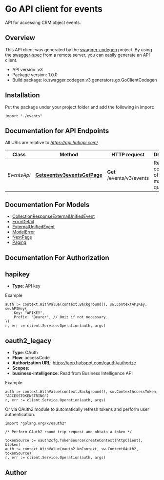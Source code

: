 # Go API client for events

API for accessing CRM object events.

## Overview
This API client was generated by the [swagger-codegen](https://github.com/swagger-api/swagger-codegen) project.  By using the [swagger-spec](https://github.com/swagger-api/swagger-spec) from a remote server, you can easily generate an API client.

- API version: v3
- Package version: 1.0.0
- Build package: io.swagger.codegen.v3.generators.go.GoClientCodegen

## Installation
Put the package under your project folder and add the following in import:
```golang
import "./events"
```

## Documentation for API Endpoints

All URIs are relative to *https://api.hubapi.com/*

Class | Method | HTTP request | Description
------------ | ------------- | ------------- | -------------
*EventsApi* | [**Geteventsv3eventsGetPage**](docs/EventsApi.md#geteventsv3eventsgetpage) | **Get** /events/v3/events | Returns a collection of events matching a query.

## Documentation For Models

 - [CollectionResponseExternalUnifiedEvent](docs/CollectionResponseExternalUnifiedEvent.md)
 - [ErrorDetail](docs/ErrorDetail.md)
 - [ExternalUnifiedEvent](docs/ExternalUnifiedEvent.md)
 - [ModelError](docs/ModelError.md)
 - [NextPage](docs/NextPage.md)
 - [Paging](docs/Paging.md)

## Documentation For Authorization

## hapikey
- **Type**: API key 

Example
```golang
auth := context.WithValue(context.Background(), sw.ContextAPIKey, sw.APIKey{
	Key: "APIKEY",
	Prefix: "Bearer", // Omit if not necessary.
})
r, err := client.Service.Operation(auth, args)
```
## oauth2_legacy
- **Type**: OAuth
- **Flow**: accessCode
- **Authorization URL**: https://app.hubspot.com/oauth/authorize
- **Scopes**: 
 - **business-intelligence**: Read from Business Intelligence API

Example
```golang
auth := context.WithValue(context.Background(), sw.ContextAccessToken, "ACCESSTOKENSTRING")
r, err := client.Service.Operation(auth, args)
```

Or via OAuth2 module to automatically refresh tokens and perform user authentication.
```golang
import "golang.org/x/oauth2"

/* Perform OAuth2 round trip request and obtain a token */

tokenSource := oauth2cfg.TokenSource(createContext(httpClient), &token)
auth := context.WithValue(oauth2.NoContext, sw.ContextOAuth2, tokenSource)
r, err := client.Service.Operation(auth, args)
```

## Author


